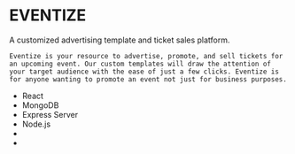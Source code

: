 # EVENTIZE  


A customized advertising template and ticket sales platform.

```
Eventize is your resource to advertise, promote, and sell tickets for an upcoming event. Our custom templates will draw the attention of your target audience with the ease of just a few clicks. Eventize is for anyone wanting to promote an event not just for business purposes.
```
* React
* MongoDB
* Express Server
* Node.js
* 
*
